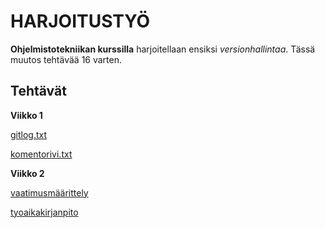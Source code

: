# HARJOITUSTYÖ

**Ohjelmistotekniikan kurssilla** harjoitellaan ensiksi *versionhallintaa*. Tässä muutos tehtävää 16 varten.

## Tehtävät

**Viikko 1**

[gitlog.txt](https://github.com/susannakinnunen/ot-harjoitus/blob/master/laskarit/viikko1/gitlog.txt)

[komentorivi.txt](https://github.com/susannakinnunen/ot-harjoitus/blob/master/laskarit/viikko1/komentorivi.txt)

**Viikko 2**

[vaatimusmäärittely](https://github.com/susannakinnunen/ot-harjoitus/blob/master/dokumentaatio/vaatimusmaarittely.md)

[tyoaikakirjanpito](https://github.com/susannakinnunen/ot-harjoitus/blob/master/dokumentaatio/tyoaikakirjanpito.md)
